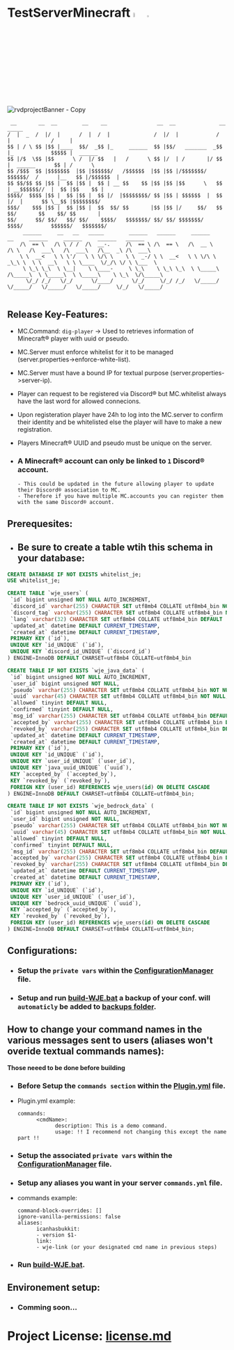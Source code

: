 # TestServerMinecraft <img src="https://mirrors.creativecommons.org/presskit/buttons/88x31/png/by-nc-nd.eu.png" alt="by-nc-nd" width="5%"> <img src="https://creativecommons.org/wp-content/uploads/2022/07/CCLogoColorPop1.gif" width="3%">

![rvdprojectBanner - Copy](https://user-images.githubusercontent.com/68454661/193481312-edd8840d-e046-4e50-bd4f-4cd88e87f597.jpg)


```
 __       __  __        __    __                __  __              __               _____           
/  |  _  /  |/  |      /  |  /  |              /  |/  |            /  |             /     |          
$$ | / \ $$ |$$ |____  $$/  _$$ |_     ______  $$ |$$/   _______  _$$ |_            $$$$$ |  ______  
$$ |/$  \$$ |$$      \ /  |/ $$   |   /      \ $$ |/  | /       |/ $$   |  ______      $$ | /      \ 
$$ /$$$  $$ |$$$$$$$  |$$ |$$$$$$/   /$$$$$$  |$$ |$$ |/$$$$$$$/ $$$$$$/  /      |__   $$ |/$$$$$$  |
$$ $$/$$ $$ |$$ |  $$ |$$ |  $$ | __ $$    $$ |$$ |$$ |$$      \   $$ | __$$$$$$//  |  $$ |$$    $$ |
$$$$/  $$$$ |$$ |  $$ |$$ |  $$ |/  |$$$$$$$$/ $$ |$$ | $$$$$$  |  $$ |/  |      $$ \__$$ |$$$$$$$$/ 
$$$/    $$$ |$$ |  $$ |$$ |  $$  $$/ $$       |$$ |$$ |/     $$/   $$  $$/       $$    $$/ $$       |
$$/      $$/ $$/   $$/ $$/    $$$$/   $$$$$$$/ $$/ $$/ $$$$$$$/     $$$$/         $$$$$$/   $$$$$$$/ 
     ______     __   __   _____        ______   ______     ______       __     ______     ______     ______   ______   
    /\  == \   /\ \ / /  /\  __-.     /\  == \ /\  == \   /\  __ \     /\ \   /\  ___\   /\  ___\   /\__  _\ /\  ___\  
    \ \  __<   \ \ \'/   \ \ \/\ \    \ \  _-/ \ \  __<   \ \ \/\ \   _\_\ \  \ \  __\   \ \ \____  \/_/\ \/ \ \___  \ 
     \ \_\ \_\  \ \__|    \ \____-     \ \_\    \ \_\ \_\  \ \_____\ /\_____\  \ \_____\  \ \_____\    \ \_\  \/\_____\
      \/_/ /_/   \/_/      \/____/      \/_/     \/_/ /_/   \/_____/ \/_____/   \/_____/   \/_____/     \/_/   \/_____/
                          
```

## Release Key-Features:
- MC.Command: `dig-player` -> Used to retrieves information of Minecraft® player with uuid or pseudo.
- MC.Server must enforce whitelist for it to be managed (server.properties->enforce-white-list).
- MC.Server must have a bound IP for textual purpose (server.properties->server-ip).
- Player can request to be registered via Discord® but MC.whitelist always have the last word for allowed connecions.
- Upon registeration player have 24h to log into the MC.server to confirm their identity and be whitelisted else the player will have to make a new registration.
- Players Minecraft® UUID and pseudo must be unique on the server.

- ### A Minecraft® account can only be linked to `1` Discord® account.
      - This could be updated in the future allowing player to update their Discord® association to MC.
      - Therefore if you have multiple MC.accounts you can register them with the same Discord® account.

## Prerequesites:
 - ## Be sure to create a table wtih this schema in your database: 
 ```sql
CREATE DATABASE IF NOT EXISTS whitelist_je;
USE whitelist_je;

CREATE TABLE `wje_users` (
  `id` bigint unsigned NOT NULL AUTO_INCREMENT,
  `discord_id` varchar(255) CHARACTER SET utf8mb4 COLLATE utf8mb4_bin NOT NULL,
  `discord_tag` varchar(255) CHARACTER SET utf8mb4 COLLATE utf8mb4_bin NOT NULL,
  `lang` varchar(32) CHARACTER SET utf8mb4 COLLATE utf8mb4_bin DEFAULT 'fr',
  `updated_at` datetime DEFAULT CURRENT_TIMESTAMP,
  `created_at` datetime DEFAULT CURRENT_TIMESTAMP,
  PRIMARY KEY (`id`),
  UNIQUE KEY `id_UNIQUE` (`id`),
  UNIQUE KEY `discord_id_UNIQUE` (`discord_id`)
) ENGINE=InnoDB DEFAULT CHARSET=utf8mb4 COLLATE=utf8mb4_bin

CREATE TABLE IF NOT EXISTS `wje_java_data` (
  `id` bigint unsigned NOT NULL AUTO_INCREMENT,
  `user_id` bigint unsigned NOT NULL,
  `pseudo` varchar(255) CHARACTER SET utf8mb4 COLLATE utf8mb4_bin NOT NULL,
  `uuid` varchar(45) CHARACTER SET utf8mb4 COLLATE utf8mb4_bin NOT NULL,
  `allowed` tinyint DEFAULT NULL,
  `confirmed` tinyint DEFAULT NULL,
  `msg_id` varchar(255) CHARACTER SET utf8mb4 COLLATE utf8mb4_bin DEFAULT NULL,
  `accepted_by` varchar(255) CHARACTER SET utf8mb4 COLLATE utf8mb4_bin DEFAULT NULL,
  `revoked_by` varchar(255) CHARACTER SET utf8mb4 COLLATE utf8mb4_bin DEFAULT NULL,
  `updated_at` datetime DEFAULT CURRENT_TIMESTAMP,
  `created_at` datetime DEFAULT CURRENT_TIMESTAMP,
  PRIMARY KEY (`id`),
  UNIQUE KEY `id_UNIQUE` (`id`),
  UNIQUE KEY `user_id_UNIQUE` (`user_id`),
  UNIQUE KEY `java_uuid_UNIQUE` (`uuid`),
  KEY `accepted_by` (`accepted_by`),
  KEY `revoked_by` (`revoked_by`),
  FOREIGN KEY (user_id) REFERENCES wje_users(id) ON DELETE CASCADE
) ENGINE=InnoDB DEFAULT CHARSET=utf8mb4 COLLATE=utf8mb4_bin;

CREATE TABLE IF NOT EXISTS `wje_bedrock_data` (
  `id` bigint unsigned NOT NULL AUTO_INCREMENT,
  `user_id` bigint unsigned NOT NULL,
  `pseudo` varchar(255) CHARACTER SET utf8mb4 COLLATE utf8mb4_bin NOT NULL,
  `uuid` varchar(45) CHARACTER SET utf8mb4 COLLATE utf8mb4_bin NOT NULL,
  `allowed` tinyint DEFAULT NULL,
  `confirmed` tinyint DEFAULT NULL,
  `msg_id` varchar(255) CHARACTER SET utf8mb4 COLLATE utf8mb4_bin DEFAULT NULL,
  `accepted_by` varchar(255) CHARACTER SET utf8mb4 COLLATE utf8mb4_bin DEFAULT NULL,
  `revoked_by` varchar(255) CHARACTER SET utf8mb4 COLLATE utf8mb4_bin DEFAULT NULL,
  `updated_at` datetime DEFAULT CURRENT_TIMESTAMP,
  `created_at` datetime DEFAULT CURRENT_TIMESTAMP,
  PRIMARY KEY (`id`),
  UNIQUE KEY `id_UNIQUE` (`id`),
  UNIQUE KEY `user_id_UNIQUE` (`user_id`),
  UNIQUE KEY `bedrock_uuid_UNIQUE` (`uuid`),
  KEY `accepted_by` (`accepted_by`),
  KEY `revoked_by` (`revoked_by`),
  FOREIGN KEY (user_id) REFERENCES wje_users(id) ON DELETE CASCADE
) ENGINE=InnoDB DEFAULT CHARSET=utf8mb4 COLLATE=utf8mb4_bin;
 ```
## Configurations:

- ### Setup the `private vars` within the [ConfigurationManager](src/main/java/configs/ConfigManager.java) file.
- ### Setup and run [build-WJE.bat](build-WJE.bat) a backup of your conf. will `automaticly` be added to [backups folder](/backups).

## How to change your command names in the various messages sent to users (aliases won't overide textual commands names):

**Those neeed to be done before building**

- ### Before Setup the `commands section` within the [Plugin.yml](src/main/resources/plugin.yml) file.
- Plugin.yml example:

      commands:
            <cmdName>:
                  description: This is a demo command.
                  usage: !! I recommend not changing this except the name part !!

- ### Setup the associated `private vars` within the [ConfigurationManager](src/main/java/configs/ConfigManager.java) file.

- ### Setup any aliases you want in your server `commands.yml` file.
- commands example:

      command-block-overrides: []
      ignore-vanilla-permissions: false
      aliases:
            icanhasbukkit:
            - version $1-
            link:
            - wje-link (or your designated cmd name in previous steps)


- ### Run [build-WJE.bat](build-WJE.bat).

## Environement setup:

- ### Comming soon...

 
# Project License: [license.md](license.md)
